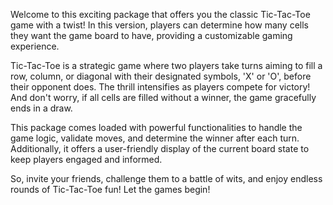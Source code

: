 Welcome to this exciting package that offers you the classic Tic-Tac-Toe game with a twist! In this version, players can determine how many cells they want the game board to have, providing a customizable gaming experience.

Tic-Tac-Toe is a strategic game where two players take turns aiming to fill a row, column, or diagonal with their designated symbols, 'X' or 'O', before their opponent does. The thrill intensifies as players compete for victory! And don't worry, if all cells are filled without a winner, the game gracefully ends in a draw.

This package comes loaded with powerful functionalities to handle the game logic, validate moves, and determine the winner after each turn. Additionally, it offers a user-friendly display of the current board state to keep players engaged and informed.

So, invite your friends, challenge them to a battle of wits, and enjoy endless rounds of Tic-Tac-Toe fun! Let the games begin!
